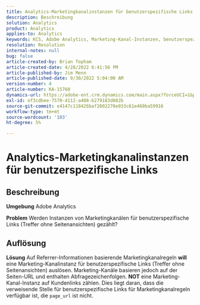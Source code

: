 ```yaml
---
title: Analytics-Marketingkanalinstanzen für benutzerspezifische Links
description: Beschreibung
solution: Analytics
product: Analytics
applies-to: Analytics
keywords: KCS, Adobe Analytics, Marketing-Kanal-Instanzen, benutzerspezifische Links, FAQ
resolution: Resolution
internal-notes: null
bug: false
article-created-by: Brian Topham
article-created-date: 4/28/2022 6:41:56 PM
article-published-by: Jim Menn
article-published-date: 9/30/2022 5:04:00 AM
version-number: 4
article-number: KA-15760
dynamics-url: https://adobe-ent.crm.dynamics.com/main.aspx?forceUCI=1&pagetype=entityrecord&etn=knowledgearticle&id=f30e69e0-22c7-ec11-a7b6-0022480a1b03
exl-id: ef3cdbee-7570-4112-a408-b279183d082b
source-git-commit: e4147c118426baf2802270e033c61e469ba59916
workflow-type: tm+mt
source-wordcount: '103'
ht-degree: 5%

---
```


# Analytics-Marketingkanalinstanzen für benutzerspezifische Links

## Beschreibung


<b>Umgebung</b>
Adobe Analytics

<b>Problem</b>
Werden Instanzen von Marketingkanälen für benutzerspezifische Links (Treffer ohne Seitenansichten) gezählt?


## Auflösung


<b>Lösung</b>
Auf Referrer-Informationen basierende Marketingkanalregeln <b>will</b> eine Marketing-Kanalinstanz für benutzerspezifische Links (Treffer ohne Seitenansichten) auslösen.
Marketing-Kanäle basieren jedoch auf der Seiten-URL und enthalten Abfragezeichenfolgen. <b>NOT</b> eine Marketing-Kanal-Instanz auf Kundenlinks zählen.
Dies liegt daran, dass die verweisende Stelle für benutzerspezifische Links für Marketingkanalregeln verfügbar ist, die `page_url` ist nicht.
